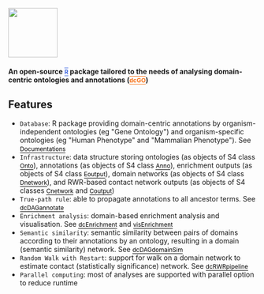 <a href="index.html"><IMG src="dcGOR_logo.png" height="100px" id="logo"></a>

<B><h4>An open-source <a href="http://www.r-project.org" target="R" style="font-size: 12px; color: #4169E1; text-decoration: overline; border-bottom: 1px solid #4169E1">R</a> package tailored to the needs of analysing domain-centric ontologies and annotations (<a href="http://supfam.org/SUPERFAMILY/dcGO" target="dcGO" style="font-size: 12px; color: #F87217; text-decoration: overline; border-bottom: 1px solid #F87217">dcGO</a>)</h4></B>


## Features

* `Database`: R package providing domain-centric annotations by organism-independent ontologies (eg "Gene Ontology") and organism-specific ontologies (eg "Human Phenotype" and "Mammalian Phenotype"). See <a href="docs.html" style="font-size: 12px; color: #000000; text-decoration: none; border-bottom: 1px solid #000000">Documentations</a>
* `Infrastructure`: data structure storing ontologies (as objects of S4 class <a href="Onto-class.html" style="font-size: 12px; color: #000000; text-decoration: none; border-bottom: 1px solid #000000">Onto</a>), annotations (as objects of S4 class <a href="Anno-class.html" style="font-size: 12px; color: #000000; text-decoration: none; border-bottom: 1px solid #000000">Anno</a>), enrichment outputs (as objects of S4 class <a href="Eoutput-class.html" style="font-size: 12px; color: #000000; text-decoration: none; border-bottom: 1px solid #000000">Eoutput</a>), domain networks (as objects of S4 class <a href="Dnetwork-class.html" style="font-size: 12px; color: #000000; text-decoration: none; border-bottom: 1px solid #000000">Dnetwork</a>), and RWR-based contact network outputs (as objects of S4 classes <a href="Cnetwork-class.html" style="font-size: 12px; color: #000000; text-decoration: none; border-bottom: 1px solid #000000">Cnetwork</a> and <a href="Coutput-class.html" style="font-size: 12px; color: #000000; text-decoration: none; border-bottom: 1px solid #000000">Coutput</a>)
* `True-path rule`: able to propagate annotations to all ancestor terms. See <a href="dcDAGannotate.html" style="font-size: 12px; color: #000000; text-decoration: none; border-bottom: 1px solid #000000">dcDAGannotate</a>
* `Enrichment analysis`: domain-based enrichment analysis and visualisation. See <a href="dcEnrichment.html" style="font-size: 12px; color: #000000; text-decoration: none; border-bottom: 1px solid #000000">dcEnrichment</a> and <a href="visEnrichment.html" style="font-size: 12px; color: #000000; text-decoration: none; border-bottom: 1px solid #000000">visEnrichment</a>
* `Semantic similarity`: semantic similarity between pairs of domains according to their annotations by an ontology, resulting in a domain (semantic similarity) network. See <a href="dcDAGdomainSim.html" style="font-size: 12px; color: #000000; text-decoration: none; border-bottom: 1px solid #000000">dcDAGdomainSim</a>
* `Random Walk with Restart`: support for walk on a domain network to estimate contact (statistically significance) network.  See <a href="dcRWRpipeline.html" style="font-size: 12px; color: #000000; text-decoration: none; border-bottom: 1px solid #000000">dcRWRpipeline</a>
* `Parallel computing`: most of analyses are supported with parallel option to reduce runtime

